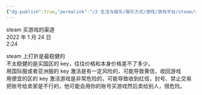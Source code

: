 ```yaml
---
{"dg-publish":true,"permalink":"/2 生活与娱乐/娱乐方式/游戏/游戏平台/steam/steam游戏购买/steam买游戏的渠道/","title":"steam买游戏的渠道"}
---
```



steam 买游戏的渠道  
2022 年 1 月 24 日  
2:24

steam 上打折是最稳健的  
不太稳健的是买国区的 key，往往价格和本身价格差不了多少。  
用国际服或者亚洲服的 key 激活是有一定风险的，可能导致黄信，收回游戏  
用便宜的区的 key 激活游戏是非常危险的，可能导致收到红信，封号、禁止交易  
把账号给卖家是不行的，他可能会用你的账号买游戏然后卖给别人，很危险。

